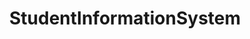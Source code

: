 ---
title: "StudentInformationSystem"
metaTitle : "School app|Student Information System|Student database Management - myly"
keywords : "school ERP, school management ERP, ERP for schools, ERP software, ERP system, school app, Student database management,Student Information System"
description : "myly Student Information System, helps schools in student database management allowing saving of time and cost via better administration and automation of daily tasks."
typeOfPage: "metaData"
series: "metaData"
draft: false
---